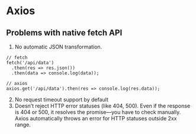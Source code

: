 # Axios

## Problems with native fetch API

1. No automatic JSON transformation.

```tsx
// fetch
fetch('/api/data')
  .then(res => res.json())
  .then(data => console.log(data));

// axios
axios.get('/api/data').then(res => console.log(res.data));

```

2. No request timeout support by default
3. Doesn’t reject HTTP error statuses (like 404, 500). Even if the response is 404 or 500, it resolves the promise—you have to check manually. Axios automatically throws an error for HTTP statuses outside 2xx range.
